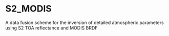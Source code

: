 # S2_MODIS

A data fusion scheme for the inversion of detailed atmospheric parameters using S2 TOA reflectance and MODIS BRDF
